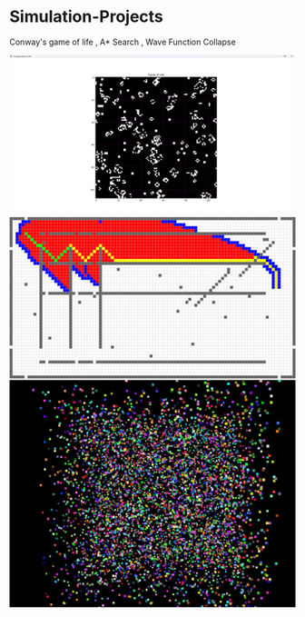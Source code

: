 # Simulation-Projects
Conway's game of life , A* Search , Wave Function Collapse 

 ![Image Alt](https://github.com/adityasuman10/Simulation-Projects/blob/de1037da3a5cc2e508402566bff3c6de115601ba/pngs/Screenshot%20(184).png)
 ![Image Alt](https://github.com/adityasuman10/Simulation-Projects/blob/de1037da3a5cc2e508402566bff3c6de115601ba/pngs/Screenshot%20(185).png)
 ![Image Alt](https://github.com/adityasuman10/Simulation-Projects/blob/de1037da3a5cc2e508402566bff3c6de115601ba/pngs/Screenshot%202025-05-10%20111049.png)
